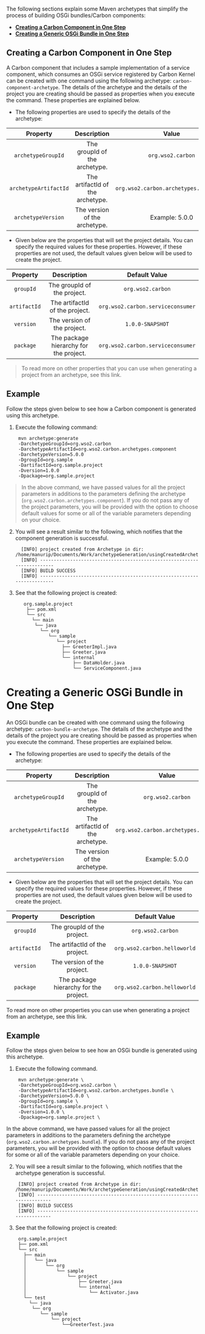 
The following sections explain some Maven archetypes that simplify the process of building OSGi bundles/Carbon components:

* **[Creating a Carbon Component in One Step](#creating-a-carbon-component-in-one-step)**
* **[Creating a Generic OSGi Bundle in One Step](#creating-a-generic-osgi-bundle-in-one-step)**

## Creating a Carbon Component in One Step

A Carbon component that includes a sample implementation of a service component, which consumes an OSGi service registered by Carbon Kernel can be created with one command using the following archetype: `carbon-component-archetype`. The details of the archetype and the details of the project you are creating should be passed as properties when you execute the command. These properties are explained below.

* The following properties are used to specify the details of the archetype:
 
 | Property                | Description                      | Value                                  | Optional/Mandatory  |
 | :---------------------: |:--------------------------------:| :-------------------------------------:| :------------------:|
 | `archetypeGroupId`      | The groupId of the archetype.    | `org.wso2.carbon`                      | Mandatory           |
 | `archetypeArtifactId`   | The artifactId of the archetype. | `org.wso2.carbon.archetypes.component` | Mandatory           |
 | `archetypeVersion`      | The version of the archetype.    | Example: 5.0.0                         | Optional            |
 
* Given below are the properties that will set the project details. You can specify the required values for these properties. However, if these properties are not used, the default values given below will be used to create the project.
 
 | Property              | Description                               | Default Value                       |
 | :-------------------: |:-----------------------------------------:| :----------------------------------:|
 | `groupId`             | The groupId of the project.               | `org.wso2.carbon`                   |
 | `artifactId`          | The artifactId of the project.            | `org.wso2.carbon.serviceconsumer`   |
 | `version`             | The version of the project.               | `1.0.0-SNAPSHOT`                    |
 | `package`             | The package hierarchy for the project.    | `org.wso2.carbon.serviceconsumer`   |
 
> To read more on other properties that you can use when generating a project from an archetype, see this link. 

## Example 

Follow the steps given below to see how a Carbon component is generated using this archetype.

1. Execute the following command:

        mvn archetype:generate 
        -DarchetypeGroupId=org.wso2.carbon 
        -DarchetypeArtifactId=org.wso2.carbon.archetypes.component
        -DarchetypeVersion=5.0.0  
        -DgroupId=org.sample 
        -DartifactId=org.sample.project 
        -Dversion=1.0.0 
        -Dpackage=org.sample.project
       
 > In the above command, we have passed values for all the project parameters in additions to the parameters defining the archetype (`org.wso2.carbon.archetypes.component`). If you do not pass any of the project parameters, you will be provided with the option to choose default values for some or all of the variable parameters depending on your choice.
 
2. You will see a result similar to the following, which notifies that the component generation is successful.

         [INFO] project created from Archetype in dir:     /home/manurip/Documents/Work/archetypeGeneration/usingCreatedArchetype/temp/org.sample.project
         [INFO] ------------------------------------------------------------------------
         [INFO] BUILD SUCCESS
         [INFO] ------------------------------------------------------------------------ 
       
3. See that the following project is created:

          org.sample.project 
           ├── pom.xml 
           └── src 
             └── main
              └── java
                └── org
                   └── sample
                      └── project
                        ├── GreeterImpl.java
                        ├── Greeter.java 
                        └── internal
                            ├── DataHolder.java
                            └── ServiceComponent.java
                            
# Creating a Generic OSGi Bundle in One Step

An OSGi bundle can be created with one command using the following archetype: `carbon-bundle-archetype`. The details of the archetype and the details of the project you are creating should be passed as properties when you execute the command. These properties are explained below.

* The following properties are used to specify the details of the archetype:
 
 | Property                | Description                      | Value                                | Optional/Mandatory  |
 | :---------------------: |:--------------------------------:| :-----------------------------------:| :------------------:|
 | `archetypeGroupId`      | The groupId of the archetype.    | `org.wso2.carbon`                    | Mandatory           |
 | `archetypeArtifactId`   | The artifactId of the archetype. | `org.wso2.carbon.archetypes.bundle`  | Mandatory           |
 | `archetypeVersion`      | The version of the archetype.    | Example: 5.0.0                       | Optional            |
 
* Given below are the properties that will set the project details. You can specify the required values for these properties. However, if these properties are not used, the default values given below will be used to create the project.
 
 | Property              | Description                               | Default Value                     |
 | :-------------------: |:-----------------------------------------:| :--------------------------------:|
 | `groupId`             | The groupId of the project.               | `org.wso2.carbon`                 |
 | `artifactId`          | The artifactId of the project.            | `org.wso2.carbon.helloworld`      |
 | `version`             | The version of the project.               | `1.0.0-SNAPSHOT`                  |
 | `package`             | The package hierarchy for the project.    | `org.wso2.carbon.helloworld`      |
 
To read more on other properties you can use when generating a project from an archetype, see this link. 

## Example

Follow the steps given below to see how an OSGi bundle is generated using this archetype.

1. Execute the following command.

        mvn archetype:generate \
        -DarchetypeGroupId=org.wso2.carbon \
        -DarchetypeArtifactId=org.wso2.carbon.archetypes.bundle \
        -DarchetypeVersion=5.0.0 \ 
        -DgroupId=org.sample \ 
        -DartifactId=org.sample.project \
        -Dversion=1.0.0 \
        -Dpackage=org.sample.project \

 In the above command, we have passed values for all the project parameters in additions to the parameters defining the archetype (`org.wso2.carbon.archetypes.bundle`). If you do not pass any of the project parameters, you will be provided with the option to choose default values for some or all of the variable parameters depending on your choice.

2. You will see a result similar to the following, which notifies that the archetype generation is successful. 

        [INFO] project created from Archetype in dir: /home/manurip/Documents/Work/archetypeGeneration/usingCreatedArchetype/temp/org.sample.project
        [INFO] ------------------------------------------------------------------------
        [INFO] BUILD SUCCESS
        [INFO] ------------------------------------------------------------------------

3. See that the following project is created:
 
        org.sample.project
        ├── pom.xml 
        └── src
          ├── main
          │   └── java
          │       └── org
          │           └── sample 
          │               └── project 
          │                   ├── Greeter.java 
          │                   └── internal 
          │                       └── Activator.java 
          └── test
            └── java
             └── org
                └── sample 
                    └── project
                        └──GreeterTest.java
